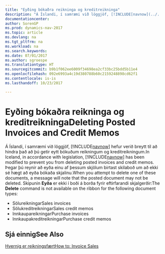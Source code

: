 ```yaml
---
title: "Eyðing bókaðra reikninga og kreditreikninga"
description: "Á Íslandi, í samræmi við löggjöf, [!INCLUDE[navnow](../../includes/navnow_md.md)] hefur verið breytt til að hindra það að þú getir eytt bókuðum reikningum og kreditreikningum."
documentationcenter: 
author: SorenGP
ms.prod: dynamics-nav-2017
ms.topic: article
ms.devlang: na
ms.tgt_pltfrm: na
ms.workload: na
ms.search.keywords: 
ms.date: 07/01/2017
ms.author: sgroespe
ms.translationtype: HT
ms.sourcegitcommit: b9b1f062ee6009f34698ea2cf33bc25bdd5b11e4
ms.openlocfilehash: 092e6993a4c19d380788b60c2159248898cd62f1
ms.contentlocale: is-is
ms.lasthandoff: 10/23/2017

---
```

# <a name="deleting-posted-invoices-and-credit-memos"></a><span data-ttu-id="f98d5-103">Eyðing bókaðra reikninga og kreditreikninga</span><span class="sxs-lookup"><span data-stu-id="f98d5-103">Deleting Posted Invoices and Credit Memos</span></span>
<span data-ttu-id="f98d5-104">Á Íslandi, í samræmi við löggjöf, [!INCLUDE[navnow](../../includes/navnow_md.md)] hefur verið breytt til að hindra það að þú getir eytt bókuðum reikningum og kreditreikningum.</span><span class="sxs-lookup"><span data-stu-id="f98d5-104">In Iceland, in accordance with legislation, [!INCLUDE[navnow](../../includes/navnow_md.md)] has been modified to prevent you from deleting posted invoices and credit memos.</span></span> <span data-ttu-id="f98d5-105">Þegar þú reynir að eyða einu af þessum skjölum birtast skilaboð um að ekki sé hægt að eyða bókaða skjalinu.</span><span class="sxs-lookup"><span data-stu-id="f98d5-105">When you attempt to delete one of these documents, a message will note that the posted document may not be deleted.</span></span> <span data-ttu-id="f98d5-106">Skipunin **Eyða** er ekki í boði á borða fyrir eftirfarandi skjalgerðir:</span><span class="sxs-lookup"><span data-stu-id="f98d5-106">The **Delete** command is not available on the ribbon for the following document types:</span></span>  

- <span data-ttu-id="f98d5-107">Sölureikningar</span><span class="sxs-lookup"><span data-stu-id="f98d5-107">Sales invoices</span></span>  
- <span data-ttu-id="f98d5-108">Sölukreditreikningar</span><span class="sxs-lookup"><span data-stu-id="f98d5-108">Sales credit memos</span></span>  
- <span data-ttu-id="f98d5-109">Innkaupareikningar</span><span class="sxs-lookup"><span data-stu-id="f98d5-109">Purchase invoices</span></span>  
- <span data-ttu-id="f98d5-110">Innkaupakreditreikningar</span><span class="sxs-lookup"><span data-stu-id="f98d5-110">Purchase credit memos</span></span>  

## <a name="see-also"></a><span data-ttu-id="f98d5-111">Sjá einnig</span><span class="sxs-lookup"><span data-stu-id="f98d5-111">See Also</span></span>  
[<span data-ttu-id="f98d5-112">Hvernig er reikningsfært</span><span class="sxs-lookup"><span data-stu-id="f98d5-112">How to: Invoice Sales</span></span>](../../sales-how-invoice-sales.md)

